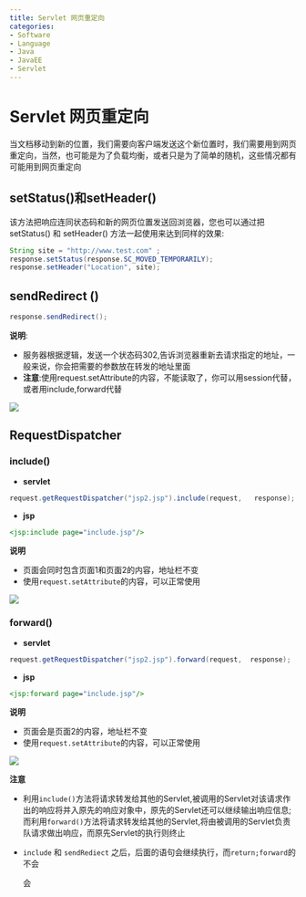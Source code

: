 ```yaml
---
title: Servlet 网页重定向
categories:
- Software
- Language
- Java
- JavaEE
- Servlet
---
```

# Servlet 网页重定向

当文档移动到新的位置，我们需要向客户端发送这个新位置时，我们需要用到网页重定向，当然，也可能是为了负载均衡，或者只是为了简单的随机，这些情况都有可能用到网页重定向

## setStatus()和setHeader()

该方法把响应连同状态码和新的网页位置发送回浏览器，您也可以通过把 setStatus() 和 setHeader() 方法一起使用来达到同样的效果:

```java
String site = "http://www.test.com" ;
response.setStatus(response.SC_MOVED_TEMPORARILY);
response.setHeader("Location", site);
```

## sendRedirect ()

```java
response.sendRedirect();
```

**说明**:

- 服务器根据逻辑，发送一个状态码302,告诉浏览器重新去请求指定的地址，一般来说，你会把需要的参数放在转发的地址里面
- **注意**:使用request.setAttribute的内容，不能读取了，你可以用session代替，或者用include,forward代替


![](https://raw.githubusercontent.com/LuShan123888/Files/main/Pictures/2020-12-10-sendRedirect%25E7%259A%2584%25E6%25B5%2581%25E7%25A8%258B.PNG)

## RequestDispatcher

### include()

- **servlet**

```java
request.getRequestDispatcher("jsp2.jsp").include(request,   response);
```

- **jsp**

```jsp
<jsp:include page="include.jsp"/>
```

**说明**

- 页面会同时包含页面1和页面2的内容，地址栏不变
- 使用`request.setAttribute`的内容，可以正常使用


![](https://raw.githubusercontent.com/LuShan123888/Files/main/Pictures/2020-12-10-include%25E6%25B5%2581%25E7%25A8%258B.PNG)



### forward()

- **servlet**

```java
request.getRequestDispatcher("jsp2.jsp").forward(request,  response);
```

- **jsp**

```jsp
<jsp:forward page="include.jsp"/>
```

**说明**

- 页面会是页面2的内容，地址栏不变
- 使用`request.setAttribute`的内容，可以正常使用


![](https://raw.githubusercontent.com/LuShan123888/Files/main/Pictures/2020-12-10-forward%25E6%25B5%2581%25E7%25A8%258B.png)



**注意**

- 利用`include()`方法将请求转发给其他的Servlet,被调用的Servlet对该请求作出的响应将并入原先的响应对象中，原先的Servlet还可以继续输出响应信息;而利用`forward()`方法将请求转发给其他的Servlet,将由被调用的Servlet负责队请求做出响应，而原先Servlet的执行则终止

- `include` 和 `sendRediect` 之后，后面的语句会继续执行，而`return;forward`的不会

    会
